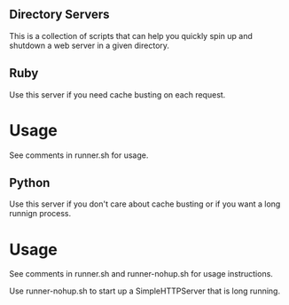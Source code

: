 Directory Servers
---

This is a collection of scripts that can help you quickly spin up and shutdown a web server in a given directory.

Ruby
---

Use this server if you need cache busting on each request.

Usage
===

See comments in runner.sh for usage.

Python
---

Use this server if you don't care about cache busting or if you want a long runnign process.

Usage
===

See comments in runner.sh and runner-nohup.sh for usage instructions.

Use runner-nohup.sh to start up a SimpleHTTPServer that is long running.


